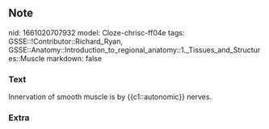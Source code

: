 ## Note
nid: 1661020707932
model: Cloze-chrisc-ff04e
tags: GSSE::!Contributor::Richard_Ryan, GSSE::Anatomy::Introduction_to_regional_anatomy::1._Tissues_and_Structures::Muscle
markdown: false

### Text
<div class='toggle'>
  Innervation of smooth muscle is by {{c1::autonomic}} nerves.
</div>

### Extra

